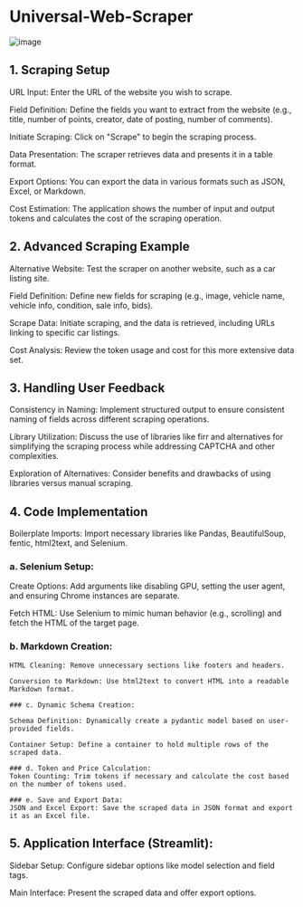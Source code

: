 # Universal-Web-Scraper


![image](https://github.com/user-attachments/assets/33f2367d-9209-4704-a78a-5bde0db8713e)

## 1. Scraping Setup

URL Input: Enter the URL of the website you wish to scrape.

Field Definition: Define the fields you want to extract from the website (e.g., title, number of points, creator, date of posting, number of comments).

Initiate Scraping: Click on "Scrape" to begin the scraping process.

Data Presentation: The scraper retrieves data and presents it in a table format.

Export Options: You can export the data in various formats such as JSON, Excel, or Markdown.

Cost Estimation: The application shows the number of input and output tokens and calculates the cost of the scraping operation.

## 2. Advanced Scraping Example
   
Alternative Website: Test the scraper on another website, such as a car listing site.

Field Definition: Define new fields for scraping (e.g., image, vehicle name, vehicle info, condition, sale info, bids).

Scrape Data: Initiate scraping, and the data is retrieved, including URLs linking to specific car listings.

Cost Analysis: Review the token usage and cost for this more extensive data set.

## 3. Handling User Feedback
   
Consistency in Naming: Implement structured output to ensure consistent naming of fields across different scraping operations.

Library Utilization: Discuss the use of libraries like firr and alternatives for simplifying the scraping process while addressing CAPTCHA and other complexities.

Exploration of Alternatives: Consider benefits and drawbacks of using libraries versus manual scraping.

## 4. Code Implementation
   
Boilerplate Imports: Import necessary libraries like Pandas, BeautifulSoup, fentic, html2text, and Selenium.

 ### a. Selenium Setup:
  Create Options: Add arguments like disabling GPU, setting the user agent, and ensuring Chrome instances are separate.

  Fetch HTML: Use Selenium to mimic human behavior (e.g., scrolling) and fetch the HTML of the target page.

  ### b. Markdown Creation:
	HTML Cleaning: Remove unnecessary sections like footers and headers.
	
	Conversion to Markdown: Use html2text to convert HTML into a readable Markdown format.
	
	### c. Dynamic Schema Creation:
	
	Schema Definition: Dynamically create a pydantic model based on user-provided fields.
	
	Container Setup: Define a container to hold multiple rows of the scraped data.
	
	### d. Token and Price Calculation:
	Token Counting: Trim tokens if necessary and calculate the cost based on the number of tokens used.
	
	### e. Save and Export Data:
	JSON and Excel Export: Save the scraped data in JSON format and export it as an Excel file.
	
## 5. Application Interface (Streamlit):
Sidebar Setup: Configure sidebar options like model selection and field tags.
	
Main Interface: Present the scraped data and offer export options.

